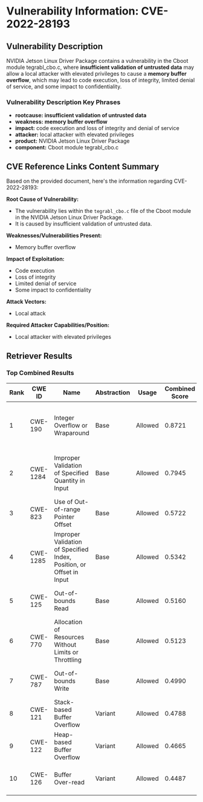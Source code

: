 # Vulnerability Information: CVE-2022-28193

## Vulnerability Description
NVIDIA Jetson Linux Driver Package contains a vulnerability in the Cboot module tegrabl_cbo.c, where **insufficient validation of untrusted data** may allow a local attacker with elevated privileges to cause a **memory buffer overflow**, which may lead to code execution, loss of integrity, limited denial of service, and some impact to confidentiality.

### Vulnerability Description Key Phrases
- **rootcause:** **insufficient validation of untrusted data**
- **weakness:** **memory buffer overflow**
- **impact:** code execution and loss of integrity and denial of service
- **attacker:** local attacker with elevated privileges
- **product:** NVIDIA Jetson Linux Driver Package
- **component:** Cboot module tegrabl_cbo.c

## CVE Reference Links Content Summary
Based on the provided document, here's the information regarding CVE-2022-28193:

**Root Cause of Vulnerability:**
* The vulnerability lies within the `tegrabl_cbo.c` file of the Cboot module in the NVIDIA Jetson Linux Driver Package.
* It is caused by insufficient validation of untrusted data.

**Weaknesses/Vulnerabilities Present:**
* Memory buffer overflow

**Impact of Exploitation:**
* Code execution
* Loss of integrity
* Limited denial of service
* Some impact to confidentiality

**Attack Vectors:**
* Local attack

**Required Attacker Capabilities/Position:**
* Local attacker with elevated privileges

## Retriever Results

### Top Combined Results

| Rank | CWE ID | Name | Abstraction | Usage | Combined Score | Retrievers | Individual Scores |
|------|--------|------|-------------|-------|---------------|------------|-------------------|
| 1 | CWE-190 | Integer Overflow or Wraparound | Base | Allowed | 0.8721 | dense, sparse, graph | dense: 0.538, sparse: 0.429, graph: 1.000 |
| 2 | CWE-1284 | Improper Validation of Specified Quantity in Input | Base | Allowed | 0.7945 | dense, sparse, graph | dense: 0.557, sparse: 0.437, graph: 0.743 |
| 3 | CWE-823 | Use of Out-of-range Pointer Offset | Base | Allowed | 0.5722 | sparse, graph | sparse: 0.375, graph: 1.000 |
| 4 | CWE-1285 | Improper Validation of Specified Index, Position, or Offset in Input | Base | Allowed | 0.5342 | dense, sparse | dense: 0.579, sparse: 0.427 |
| 5 | CWE-125 | Out-of-bounds Read | Base | Allowed | 0.5160 | sparse, graph | sparse: 0.433, graph: 0.751 |
| 6 | CWE-770 | Allocation of Resources Without Limits or Throttling | Base | Allowed | 0.5123 | sparse, graph | sparse: 0.402, graph: 0.789 |
| 7 | CWE-787 | Out-of-bounds Write | Base | Allowed | 0.4990 | dense, sparse | dense: 0.519, sparse: 0.418 |
| 8 | CWE-121 | Stack-based Buffer Overflow | Variant | Allowed | 0.4788 | dense, sparse | dense: 0.551, sparse: 0.425 |
| 9 | CWE-122 | Heap-based Buffer Overflow | Variant | Allowed | 0.4665 | dense, sparse | dense: 0.531, sparse: 0.419 |
| 10 | CWE-126 | Buffer Over-read | Variant | Allowed | 0.4487 | dense, sparse | dense: 0.525, sparse: 0.390 |

